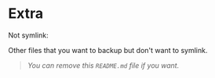 # Extra
Not symlink:

Other files that you want to backup but don't want to symlink.

> *You can remove this `README.md` file if you want.*
